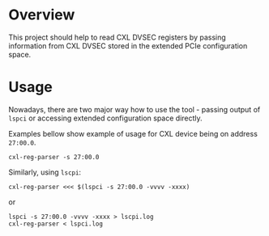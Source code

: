 # Overview

This project should help to read CXL DVSEC registers by passing information from
CXL DVSEC stored in the extended PCIe configuration space.

# Usage

Nowadays, there are two major way how to use the tool - passing output of
`lspci` or accessing extended configuration space directly.

Examples bellow show example of usage for CXL device being on address `27:00.0`.

    cxl-reg-parser -s 27:00.0

Similarly, using `lscpi`:

    cxl-reg-parser <<< $(lspci -s 27:00.0 -vvvv -xxxx)

or

    lspci -s 27:00.0 -vvvv -xxxx > lscpi.log
    cxl-reg-parser < lspci.log
